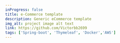 ```yaml
---
inProgress: false
title: e-Commerce template
description: Generic eCommerce template
img_alt: project image alt text
link: https://github.com/Victorbb2699
tags: ['Spring-boot', 'Thymeleaf', 'Docker','AWS']
---
```

